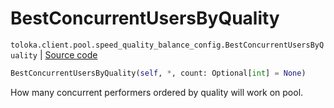# BestConcurrentUsersByQuality
`toloka.client.pool.speed_quality_balance_config.BestConcurrentUsersByQuality` | [Source code](https://github.com/Toloka/toloka-kit/blob/v0.1.26/src/client/pool/speed_quality_balance_config.py#L33)

```python
BestConcurrentUsersByQuality(self, *, count: Optional[int] = None)
```

How many concurrent performers ordered by quality will work on pool.

